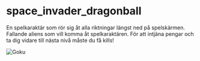 # space_invader_dragonball
En spelkaraktär som rör sig åt alla riktningar längst ned på spelskärmen. 
Fallande aliens som vill komma åt spelkaraktären. 
För att intjäna pengar och ta dig vidare till nästa nivå måste du få kills!

![Goku](https://github.com/ArashAmiry65/space_invader_dragonball/blob/main/Terraria_v2/playersprite.png)
